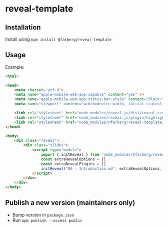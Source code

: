 # reveal-template

## Installation

Install using `npm install @farberg/reveal-template`

## Usage

Example:

```html
<html>

<head>
	<meta charset="utf-8">
	<meta name="apple-mobile-web-app-capable" content="yes" />
	<meta name="apple-mobile-web-app-status-bar-style" content="black-translucent" />
	<meta name="viewport" content="width=device-width, initial-scale=1.0, maximum-scale=1.0, user-scalable=yes, minimal-ui">

	<link rel="stylesheet" href="node_modules/reveal.js/dist/reveal.css">
	<link rel="stylesheet" href="node_modules/reveal.js/plugin/highlight/zenburn.css">
	<link rel="stylesheet" href="node_modules/@farberg/reveal-template/css/dhbw.css" id="theme">
</head>

<body>
	<div class="reveal">
		<div class="slides">
			<script type="module">
				import { initReveal } from 'node_modules/@farberg/reveal-template/init-reveal.js'
				const extraRevealOptions = {}
				const extraRevealPlugins = []
				initReveal("00 - Introduction.md", extraRevealOptions, extraRevealPlugins);
			</script>
		</div>
	</div>
</body>
```

## Publish a new version (maintainers only)

- Bump version in `package.json`
- Run `npm publish --access public`